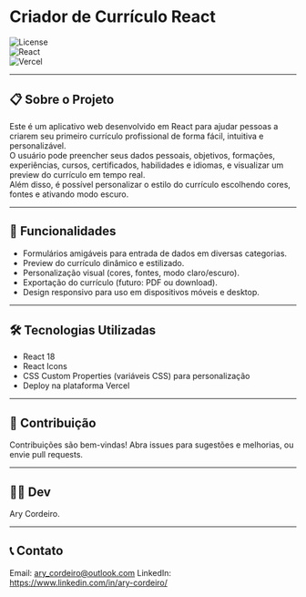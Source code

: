 # Criador de Currículo React

![License](https://img.shields.io/badge/license-MIT-green)  
![React](https://img.shields.io/badge/React-v18.2-blue)  
![Vercel](https://img.shields.io/badge/Deploy-Vercel-purple)

---

## 📋 Sobre o Projeto

Este é um aplicativo web desenvolvido em React para ajudar pessoas a criarem seu primeiro currículo profissional de forma fácil, intuitiva e personalizável.  
O usuário pode preencher seus dados pessoais, objetivos, formações, experiências, cursos, certificados, habilidades e idiomas, e visualizar um preview do currículo em tempo real.  
Além disso, é possível personalizar o estilo do currículo escolhendo cores, fontes e ativando modo escuro.

---

## 🚀 Funcionalidades

- Formulários amigáveis para entrada de dados em diversas categorias.
- Preview do currículo dinâmico e estilizado.
- Personalização visual (cores, fontes, modo claro/escuro).
- Exportação do currículo (futuro: PDF ou download).
- Design responsivo para uso em dispositivos móveis e desktop.

---

## 🛠️ Tecnologias Utilizadas

- React 18
- React Icons
- CSS Custom Properties (variáveis CSS) para personalização
- Deploy na plataforma Vercel

---

## 🤝 Contribuição

Contribuições são bem-vindas! Abra issues para sugestões e melhorias, ou envie pull requests.

---

## 👨‍💻 Dev

Ary Cordeiro.

---

## 📞 Contato

Email: ary_cordeiro@outlook.com
LinkedIn: https://www.linkedin.com/in/ary-cordeiro/
